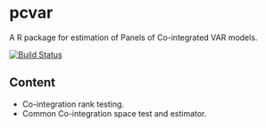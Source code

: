 pcvar
=====

A R package for estimation of Panels of Co-integrated VAR models. 

[![Build Status](https://travis-ci.org/lcallot/pcvar.svg?branch=master)](https://travis-ci.org/lcallot/pcvar)

Content
-----------

* Co-integration rank testing.
* Common Co-integration space test and estimator. 
